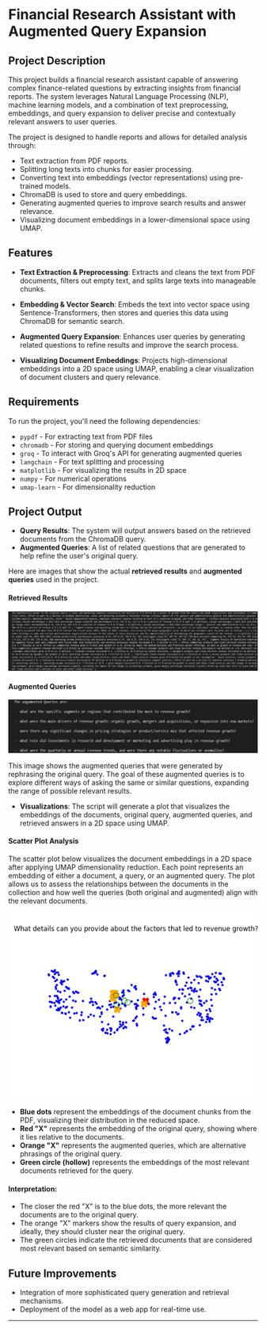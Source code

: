 # Financial Research Assistant with Augmented Query Expansion

## Project Description

This project builds a financial research assistant capable of answering complex finance-related questions by extracting insights from financial reports. The system leverages Natural Language Processing (NLP), machine learning models, and a combination of text preprocessing, embeddings, and query expansion to deliver precise and contextually relevant answers to user queries.

The project is designed to handle reports and allows for detailed analysis through:

- Text extraction from PDF reports.
- Splitting long texts into chunks for easier processing.
- Converting text into embeddings (vector representations) using pre-trained models.
- ChromaDB is used to store and query embeddings.
- Generating augmented queries to improve search results and answer relevance.
- Visualizing document embeddings in a lower-dimensional space using UMAP.

## Features

- **Text Extraction & Preprocessing**: Extracts and cleans the text from PDF documents, filters out empty text, and splits large texts into manageable chunks.
  
- **Embedding & Vector Search**: Embeds the text into vector space using Sentence-Transformers, then stores and queries this data using ChromaDB for semantic search.
  
- **Augmented Query Expansion**: Enhances user queries by generating related questions to refine results and improve the search process.
  
- **Visualizing Document Embeddings**: Projects high-dimensional embeddings into a 2D space using UMAP, enabling a clear visualization of document clusters and query relevance.
  
## Requirements

To run the project, you'll need the following dependencies:

- `pypdf` - For extracting text from PDF files
- `chromadb` - For storing and querying document embeddings
- `groq` - To interact with Groq's API for generating augmented queries
- `langchain` - For text splitting and processing
- `matplotlib` - For visualizing the results in 2D space
- `numpy` - For numerical operations
- `umap-learn` - For dimensionality reduction

## Project Output

- **Query Results**: The system will output answers based on the retrieved documents from the ChromaDB query.
- **Augmented Queries**: A list of related questions that are generated to help refine the user's original query.

Here are images that show the actual **retrieved results** and **augmented queries** used in the project.

#### Retrieved Results
![Retrieved Results](/hypothetical_answer.png)

#### Augmented Queries
![Augmented Queries](/Augumented_queries.png)

This image shows the augmented queries that were generated by rephrasing the original query. The goal of these augmented queries is to explore different ways of asking the same or similar questions, expanding the range of possible relevant results.

- **Visualizations**: The script will generate a plot that visualizes the embeddings of the documents, original query, augmented queries, and retrieved answers in a 2D space using UMAP.

#### Scatter Plot Analysis

The scatter plot below visualizes the document embeddings in a 2D space after applying UMAP dimensionality reduction. Each point represents an embedding of either a document, a query, or an augmented query. The plot allows us to assess the relationships between the documents in the collection and how well the queries (both original and augmented) align with the relevant documents.

![alt text](/Figure_1.png)

- **Blue dots** represent the embeddings of the document chunks from the PDF, visualizing their distribution in the reduced space.
- **Red "X"** represents the embedding of the original query, showing where it lies relative to the documents.
- **Orange "X"** represents the augmented queries, which are alternative phrasings of the original query.
- **Green circle (hollow)** represents the embeddings of the most relevant documents retrieved for the query.

#### Interpretation:
- The closer the red "X" is to the blue dots, the more relevant the documents are to the original query.
- The orange "X" markers show the results of query expansion, and ideally, they should cluster near the original query.
- The green circles indicate the retrieved documents that are considered most relevant based on semantic similarity.

## Future Improvements

- Integration of more sophisticated query generation and retrieval mechanisms.
- Deployment of the model as a web app for real-time use.

---
